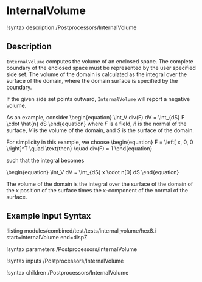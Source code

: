 # InternalVolume

!syntax description /Postprocessors/InternalVolume

## Description

`InternalVolume` computes the volume of an enclosed space. The complete boundary of the enclosed
 space must be represented by the user specified side set. The volume of the domain is calculated as
 the integral over the surface of the domain, where the domain surface is specified by the boundary.

If the given side set points outward, `InternalVolume` will report a negative volume.

As an example, consider
\begin{equation}
\int_V div(F) dV = \int_{dS} F \cdot \hat{n} dS
\end{equation}
where $F$ is a field, $\hat{n}$ is the normal of the surface, $V$ is the volume of the domain, and $S$ is
the surface of the domain.

For simplicity in this example, we choose
\begin{equation}
F = \left[ x, 0, 0 \right]^T \quad \text{then} \quad div(F) = 1
\end{equation}

such that the integral becomes

\begin{equation}
\int_V dV = \int_{dS} x \cdot n[0] dS
\end{equation}

The volume of the domain is the integral over the surface of the domain of the x position of the
surface times the x-component of the normal of the surface.

## Example Input Syntax

!listing modules/combined/test/tests/internal_volume/hex8.i start=internalVolume end=dispZ

!syntax parameters /Postprocessors/InternalVolume

!syntax inputs /Postprocessors/InternalVolume

!syntax children /Postprocessors/InternalVolume
